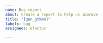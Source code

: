 ```yaml
---
name: Bug report
about: Create a report to help us improve
title: "[gen_gtkmm]"
labels: bug
assignees: electux

---
```



